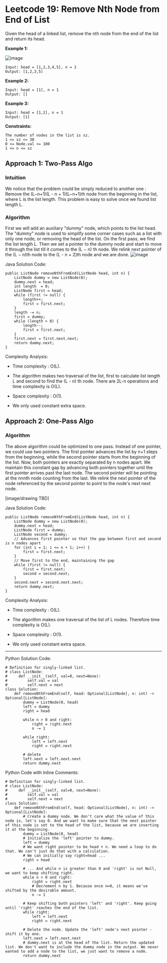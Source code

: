 # Leetcode 19: Remove Nth Node from End of List

Given the head of a linked list, remove the nth node from the end of the list and return its head.

 

__Example 1:__

![image](https://github.com/lana-20/leetcode-19/assets/70295997/afcc44c7-18a6-45a9-88c9-ec8229f3350e)

```
Input: head = [1,2,3,4,5], n = 2
Output: [1,2,3,5]
```

__Example 2:__
```
Input: head = [1], n = 1
Output: []
```

__Example 3:__
```
Input: head = [1,2], n = 1
Output: [1]
```

__Constraints:__
```
The number of nodes in the list is sz.
1 <= sz <= 30
0 <= Node.val <= 100
1 <= n <= sz
```

## Approach 1: Two-Pass Algo

### Intuition

We notice that the problem could be simply reduced to another one : Remove the (L−n+1)(L - n + 1)(L−n+1)th node from the beginning in the list, where L is the list length. This problem is easy to solve once we found list length L.

### Algorithm

First we will add an auxiliary "dummy" node, which points to the list head. The "dummy" node is used to simplify some corner cases such as a list with only one node, or removing the head of the list. On the first pass, we find the list length L. Then we set a pointer to the dummy node and start to move it through the list till it comes to the (L − n) th node. We relink next pointer of the (L − n)th node to the (L - n + 2)th node and we are done.
![image](https://github.com/lana-20/leetcode-19/assets/70295997/8de19f29-f890-4f82-b815-cd57a1e2f654)

Java Solution Code:

```
public ListNode removeNthFromEnd(ListNode head, int n) {
    ListNode dummy = new ListNode(0);
    dummy.next = head;
    int length  = 0;
    ListNode first = head;
    while (first != null) {
        length++;
        first = first.next;
    }
    length -= n;
    first = dummy;
    while (length > 0) {
        length--;
        first = first.next;
    }
    first.next = first.next.next;
    return dummy.next;
}
```

Complexity Analysis:

- Time complexity : O(L).

- The algorithm makes two traversal of the list, first to calculate list length L and second to find the (L - n) th node. There are 2L-n operations and time complexity is O(L).

- Space complexity : O(1).

- We only used constant extra space.


## Approach 2: One-Pass Algo

### Algorithm

The above algorithm could be optimized to one pass. Instead of one pointer, we could use two pointers. The first pointer advances the list by n+1 steps from the beginning, while the second pointer starts from the beginning of the list. Now, both pointers are exactly separated by n  nodes apart. We maintain this constant gap by advancing both pointers together until the first pointer arrives past the last node. The second pointer will be pointing at the nnnth node counting from the last.
We relink the next pointer of the node referenced by the second pointer to point to the node's next next node.

[image/drawing TBD]

Java Solution Code:

```
public ListNode removeNthFromEnd(ListNode head, int n) {
    ListNode dummy = new ListNode(0);
    dummy.next = head;
    ListNode first = dummy;
    ListNode second = dummy;
    // Advances first pointer so that the gap between first and second is n nodes apart
    for (int i = 1; i <= n + 1; i++) {
        first = first.next;
    }
    // Move first to the end, maintaining the gap
    while (first != null) {
        first = first.next;
        second = second.next;
    }
    second.next = second.next.next;
    return dummy.next;
}
```

Complexity Analysis:

- Time complexity : O(L).

- The algorithm makes one traversal of the list of L nodes. Therefore time complexity is O(L).

- Space complexity : O(1).

- We only used constant extra space.

----

Python Solution Code:
```
# Definition for singly-linked list.
# class ListNode:
#     def __init__(self, val=0, next=None):
#         self.val = val
#         self.next = next
class Solution:
    def removeNthFromEnd(self, head: Optional[ListNode], n: int) -> Optional[ListNode]:
        dummy = ListNode(0, head)
        left = dummy
        right = head

        while n > 0 and right:
            right = right.next
            n -= 1

        while right:
            left = left.next
            right = right.next

        # delete
        left.next = left.next.next
        return dummy.next
```

Python Code with Inline Comments:
```
# Definition for singly-linked list.
# class ListNode:
#     def __init__(self, val=0, next=None):
#         self.val = val
#         self.next = next
class Solution:
    def removeNthFromEnd(self, head: Optional[ListNode], n: int) -> Optional[ListNode]:
        # Create a dummy node. We don't care what the value of this node is, let's say 0. And we want to make sure that the next pointer of this node is set to the head of the list, because we are inserting it at the beginning.
        dummy = ListNode(0, head)
        # Initialize the 'left' pointer to dummy.
        left = dummy
        # We want right pointer to be head + n. We need a loop to do that. We can't just do that with a calculation.
        # We can initially say right=head ...
        right = head

        # ... And while n is greater than 0 and 'right' is not Null, we want to keep shifting right.
        while n > 0 and right:
            right = right.next
            # Decrement n by 1. Because once n=0, it means we've shifted by the desirable amount.
            n -= 1

        # Keep shifting both pointers 'left' and 'right'. Keep going until 'right' reaches the end of the list.
        while right:
            left = left.next
            right = right.next

        # Delete the node. Update the 'left' node's next pointer - shift it by one.
        left.next = left.next.next
        # dummy.next is at the head of the list. Return the updated list. We don't want to include the dummy node in the output. We never wanted to add a node to the list, we just want to remove a node.
        return dummy.next

```


